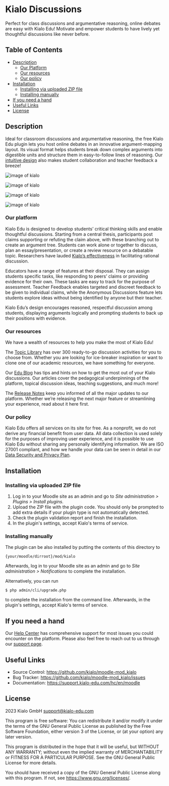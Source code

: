 # Kialo Discussions #

Perfect for class discussions and argumentative reasoning, online debates are easy with Kialo Edu!
Motivate and empower students to have lively yet thoughtful discussions like never before.

## Table of Contents  
- [Description](#description)
    - [Our Platform](#our-platform)
    - [Our resources](#our-resources )
    - [Our policy](#our-policy)
- [Installation](#installation)
    - [Installing via uploaded ZIP file](#installing-via-uploaded-zip-file)
    - [Installing manually](#installing-manually)
- [If you need a hand](#if-you-need-a-hand)
- [Useful Links](#useful-links)
- [License](#license)

## Description ##

Ideal for classroom discussions and argumentative reasoning, the free Kialo Edu plugin lets you host online debates in an innovative argument-mapping layout.
Its visual format helps students break down complex arguments into digestible units and structure them in easy-to-follow lines of reasoning.
Our [intuitive design](https://www.kialo-edu.com/p/eafa94b6-a86f-4540-88f4-2a6250115a26/94696) also makes student collaboration and teacher feedback a breeze!

![image of kialo](images/image3.png)</br>

![image of kialo](images/image4.png)</br>

![image of kialo](images/image2.png)</br>

![image of kialo](images/image1.png)

### Our platform ###

Kialo Edu is designed to develop students’ critical thinking skills and enable thoughtful discussions.
Starting from a central thesis, participants post claims supporting or refuting the claim above, with these branching out to create an argument tree.
Students can work alone or together to discuss, plan an essay/presentation, or create a review resource on a debatable topic.
Researchers have lauded [Kialo’s effectiveness](https://scholar.harvard.edu/dtingley/publications/revolutionizing-teaching-and-research-structured-debate-platform) in facilitating rational discussion. 

Educators have a range of features at their disposal.
They can assign students specific tasks, like responding to peers’ claims or providing evidence for their own.
These tasks are easy to track for the purpose of assessment.
Teacher Feedback enables targeted and discreet feedback to be given to individual claims, while the Anonymous Discussions feature lets students explore ideas without being identified by anyone but their teacher.

Kialo Edu’s design encourages reasoned, respectful discussion among students, displaying arguments logically and prompting students to back up their positions with evidence.

### Our resources ###
We have a wealth of resources to help you make the most of Kialo Edu!

The [Topic Library](https://www.kialo-edu.com/debate-topics-and-argumentative-essay-topics) has over 300 ready-to-go discussion activities for you to choose from.
Whether you are looking for ice-breaker inspiration or want to clone one of our academic resources, we have something for everyone.

Our [Edu Blog](https://blog.kialo-edu.com/) has tips and hints on how to get the most out of your Kialo discussions.
Our articles cover the pedagogical underpinnings of the platform, topical discussion ideas, teaching suggestions, and much more!

The [Release Notes](https://releases.kialo-edu.com/) keep you informed of all the major updates to our platform.
Whether we’re releasing the next major feature or streamlining your experience, read about it here first. 

### Our policy ###
Kialo Edu offers all services on its site for free.
As a nonprofit, we do not derive any financial benefit from user data.
All data collection is used solely for the purposes of improving user experience, and it is possible to use Kialo Edu without sharing any personally identifying information.
We are ISO 27001 compliant, and how we handle your data can be seen in detail in our [Data Security and Privacy Plan](https://support.kialo-edu.com/en/hc/kialo-edu-data-security-and-privacy-plan/).

## Installation ##

### Installing via uploaded ZIP file ###

1. Log in to your Moodle site as an admin and go to _Site administration >
   Plugins > Install plugins_.
2. Upload the ZIP file with the plugin code. You should only be prompted to add
   extra details if your plugin type is not automatically detected.
3. Check the plugin validation report and finish the installation.
4. In the plugin's settings, accept Kialo's terms of service.

### Installing manually ###

The plugin can be also installed by putting the contents of this directory to

    {your/moodle/dirroot}/mod/kialo

Afterwards, log in to your Moodle site as an admin and go to _Site administration >
Notifications_ to complete the installation.

Alternatively, you can run

    $ php admin/cli/upgrade.php

to complete the installation from the command line. 
Afterwards, in the plugin's settings, accept Kialo's terms of service.

## If you need a hand ##
Our [Help Center](https://support.kialo-edu.com/en/) has comprehensive support for most issues you could encounter on the platform.
Please also feel free to reach out to us through our [support page](https://support.kialo-edu.com/en/contact/).

## Useful Links ##
- Source Control: https://github.com/kialo/moodle-mod_kialo
- Bug Tracker: https://github.com/kialo/moodle-mod_kialo/issues
- Documentation: https://support.kialo-edu.com/hc/en/moodle

## License ##

2023 Kialo GmbH <support@kialo-edu.com>

This program is free software: You can redistribute it and/or modify it under
the terms of the GNU General Public License as published by the Free Software
Foundation, either version 3 of the License, or (at your option) any later
version.

This program is distributed in the hope that it will be useful, but WITHOUT ANY
WARRANTY; without even the implied warranty of MERCHANTABILITY or FITNESS FOR A
PARTICULAR PURPOSE.
See the GNU General Public License for more details.

You should have received a copy of the GNU General Public License along with
this program.
If not, see <https://www.gnu.org/licenses/>.
